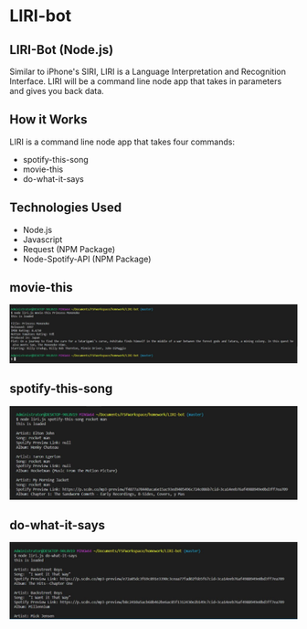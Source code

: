 # LIRI-bot

## LIRI-Bot (Node.js)


Similar to iPhone's SIRI, LIRI is a Language Interpretation and Recognition Interface. LIRI will be a command line node app that takes in parameters and gives you back data.

## How it Works


LIRI is a command line node app that takes four commands:
* spotify-this-song
* movie-this
* do-what-it-says

## Technologies Used

* Node.js
* Javascript
* Request (NPM Package)
* Node-Spotify-API (NPM Package)

## movie-this

![Image description](https://github.com/bpsanos/LIRI-bot/blob/master/images/movie-this.JPG)

## spotify-this-song

![Image description](https://github.com/bpsanos/LIRI-bot/blob/master/images/spotify-this-song.JPG)

## do-what-it-says

![Image description](https://github.com/bpsanos/LIRI-bot/blob/master/images/do-what-it-says.JPG)


